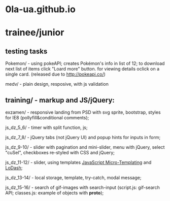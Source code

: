# 0la-ua.github.io
# trainee/junior  

## testing tasks  
Pokemon/ -  using pokeAPI; creates Pokémon's info in list of 12; to download next list of items click "Loard more" button.
for viewing details oclick on a single card. (released due to http://pokeapi.co/)

medv/ - plain design, resposive, with js validation

## training/ - markup and JS/jQuery:
  
  exzamen/ - responsive landing from PSD with svg sprite, bootstrap, styles for IE8 (pollyfill&conditional comments);  
  
  js_dz_5_6/ - timer with split function, js;  
  
  js_dz_7_8/ - jQuery tabs (not jQuery UI) and popup hints for inputs in form;  
  
  js_dz_9-10/ - slider with pagination and mini-slider, menu with jQuery, select "cuSel", checkboxes re-styled with CSS and jQuery;  
  
  js_dz_11-12/ - slider, using templates [JavaScript Micro-Templating](http://ejohn.org/blog/javascript-micro-templating/) and [LoDash](https://lodash.com/docs#template);  
  
  js_dz_13-14/ - local storage, template, try-catch, modal message;  
  
  js_dz_15-16/ - search of gif-images with search-input (script.js: gif-search API; classes.js: example of objects with __proto__);  
  


